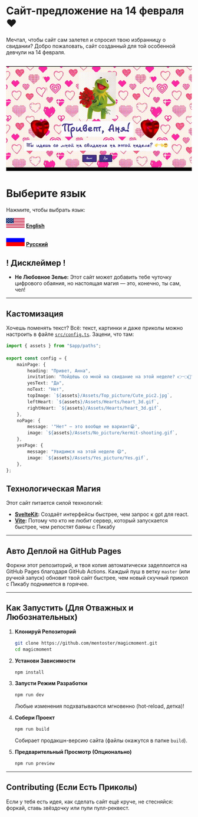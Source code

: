 # Сайт-предложение на 14 февраля ❤️

Мечтал, чтобы сайт сам залетел и спросил твою избранницу о свидании? Добро пожаловать, сайт созданный для той особенной девчули на 14 февраля.

[<img src="assets/rushowcase.gif" alt="showcase"  />](https://mentoster.github.io/Ask-girl-to-date/)
---
# Выберите язык

Нажмите, чтобы выбрать язык:

[<img src="assets/eaglesss.png" alt="English" width="50" />](README.md)
**[English](README.md)**

[<img src="assets/nashslonyara.png" alt="Русский" width="50" />](RUREADME.md)
**[Русский](RUREADME.md)**

## ! Дисклеймер !

- **Не Любовное Зелье:**
  Этот сайт может добавить тебе чуточку цифрового обаяния, но настоящая магия — это, конечно, ты сам, чел!

---


## Кастомизация

Хочешь поменять текст? Всё: текст, картинки и даже приколы можно настроить в файле [`src/config.ts`](src/config.ts). Зацени, что там:

```ts
import { assets } from "$app/paths";

export const config = {
	mainPage: {
		heading: "Привет, Анна",
		invitation: "Пойдёшь со мной на свидание на этой неделе? 👉👈🥺",
		yesText: "Да",
		noText: "Нет",
		topImage: `${assets}/Assets/Top_picture/Cute_pic2.jpg`,
		leftHeart: `${assets}/Assets/Hearts/heart_3d.gif`,
		rightHeart: `${assets}/Assets/Hearts/heart_3d.gif`,
	},
	noPage: {
		message: '"Нет" – это вообще не вариант😁',
		image: `${assets}/Assets/No_picture/kermit-shooting.gif`,
	},
	yesPage: {
		message: "Увидимся на этой неделе 😄",
		image: `${assets}/Assets/Yes_picture/Yes.gif`,
	},
};
```
## Технологическая Магия

Этот сайт питается силой технологий:
- **[SvelteKit](https://kit.svelte.dev):** Создаёт интерфейсы быстрее, чем запрос к gpt для react.
- **[Vite](https://vitejs.dev):** Потому что кто не любит сервер, который запускается быстрее, чем репостят баяны с Пикабу

---

## Авто Деплой на GitHub Pages

Форкни этот репозиторий, и твоя копия автоматически задеплоится на GitHub Pages благодаря GitHub Actions. Каждый пуш в ветку `master` (или ручной запуск) обновит твой сайт быстрее, чем новый скучный прикол с Пикабу поднимется в горячее.

---

## Как Запустить (Для Отважных и Любознательных)


1. **Клонируй Репозиторий**
   ```bash
   git clone https://github.com/mentoster/magicmoment.git
   cd magicmoment
   ```

2. **Установи Зависимости**
   ```bash
   npm install
   ```

3. **Запусти Режим Разработки**
   ```bash
   npm run dev
   ```
   Любые изменения подхватываются мгновенно (hot-reload, детка)!

4. **Собери Проект**
   ```bash
   npm run build
   ```
   Собирает продакшн-версию сайта (файлы окажутся в папке `build`).

5. **Предварительный Просмотр (Опционально)**
   ```bash
   npm run preview
   ```
---

## Contributing (Если Есть Приколы)

Если у тебя есть идея, как сделать сайт ещё круче, не стесняйся: форкай, ставь звёздочку или пули пулл-реквест.
